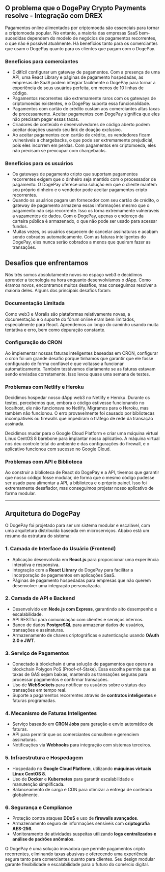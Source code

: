 ## O problema que o DogePay Crypto Payments resolve - Integração com DREX

Pagamentos online alimentados por criptomoeda são essenciais para tornar a criptomoeda popular. No entanto, a maioria das empresas SaaS bem-sucedidas dependem do modelo de negócios de pagamentos recorrentes, o que não é possível atualmente. Há benefícios tanto para os comerciantes que usam o DogePay quanto para os clientes que pagam com o DogePay.

### Benefícios para comerciantes
- É difícil configurar um gateway de pagamentos. Com a presença de uma API, uma React Library e páginas de pagamento hospedadas, as empresas de SaaS podem integrar facilmente o DogePay para tornar a experiência de seus usuários perfeita, em menos de 10 linhas de código.
- Pagamentos recorrentes são extremamente raros com os gateways de criptomoedas existentes, e o DogePay suporta essa funcionalidade.
- Pagamentos com cartão de crédito custam aos comerciantes altas taxas de processamento. Aceitar pagamentos com DogePay significa que eles não precisam pagar essas taxas.
- Criadores de conteúdo e desenvolvedores de código aberto podem aceitar doações usando seu link de doação exclusivo.
- Ao aceitar pagamentos com cartão de crédito, os vendedores ficam vulneráveis a chargebacks, o que pode ser extremamente prejudicial, pois eles incorrem em perdas. Com pagamentos em criptomoeda, eles não precisam se preocupar com chargebacks.

### Benefícios para os usuários
- Os gateways de pagamento cripto que suportam pagamentos recorrentes exigem que o dinheiro seja mantido com o processador de pagamento. O DogePay oferece uma solução em que o cliente mantém seu próprio dinheiro e o vendedor pode aceitar pagamentos cripto recorrentes.
- Quando os usuários pagam um fornecedor com seu cartão de crédito, o gateway de pagamento armazena essas informações mesmo que o pagamento não seja recorrente. Isso os torna extremamente vulneráveis a vazamentos de dados. Com o DogePay, apenas o endereço da carteira pública é armazenado, o que não pode ser usado para acessar fundos.
- Muitas vezes, os usuários esquecem de cancelar assinaturas e acabam sendo cobrados automaticamente. Com as faturas inteligentes do DogePay, eles nunca serão cobrados a menos que queiram fazer as transações.

## Desafios que enfrentamos

Nós três somos absolutamente novos no espaço web3 e decidimos aprender a tecnologia na hora enquanto desenvolvíamos o dApp. Como éramos novos, encontramos muitos desafios, mas conseguimos resolver a maioria deles. Alguns dos principais desafios foram:

### Documentação Limitada
Como web3 e Moralis são plataformas relativamente novas, a documentação e o suporte do fórum online eram bem limitados, especialmente para React. Aprendemos ao longo do caminho usando muita tentativa e erro, bem como depuração constante.

### Configuração do CRON
Ao implementar nossas faturas inteligentes baseadas em CRON, configurar o cron foi um grande desafio porque tínhamos que garantir que ele fosse configurado de forma confiável e que voltasse a funcionar automaticamente. Também testávamos diariamente se as faturas estavam sendo enviadas corretamente. Isso levou quase uma semana de testes.

### Problemas com Netlify e Heroku
Decidimos hospedar nosso dApp web3 no Netlify e Heroku. Durante os testes, percebemos que, embora o código estivesse funcionando no localhost, ele não funcionava no Netlify. Migramos para o Heroku, mas também não funcionou. O erro provavelmente foi causado por bibliotecas incompatíveis ou firewalls que impediram o tráfego de rede da transação assinada.

Decidimos mudar para o Google Cloud Platform e criar uma máquina virtual Linux CentOS 8 barebone para implantar nosso aplicativo. A máquina virtual nos deu controle total do ambiente e das configurações do firewall, e o aplicativo funcionou com sucesso no Google Cloud.

### Problemas com API e Biblioteca
Ao construir a biblioteca de React do DogePay e a API, tivemos que garantir que nosso código fosse modular, de forma que o mesmo código pudesse ser usado para alimentar a API, a biblioteca e o próprio painel. Isso foi extremamente desafiador, mas conseguimos projetar nosso aplicativo de forma modular.

---

## Arquitetura do DogePay

O DogePay foi projetado para ser um sistema modular e escalável, com uma arquitetura distribuída baseada em microserviços. Abaixo está um resumo da estrutura do sistema:

### 1. **Camada de Interface do Usuário (Frontend)**
- Aplicação desenvolvida em **React.js** para proporcionar uma experiência interativa e responsiva.
- Integração com a **React Library** do DogePay para facilitar a incorporação de pagamentos em aplicações SaaS.
- Páginas de pagamento hospedadas para empresas que não querem desenvolver uma integração personalizada.

### 2. **Camada de API e Backend**
- Desenvolvido em **Node.js com Express**, garantindo alto desempenho e escalabilidade.
- API RESTful para comunicação com clientes e serviços internos.
- Banco de dados **PostgreSQL** para armazenar dados de usuários, transações e assinaturas.
- Armazenamento de chaves criptográficas e autenticação usando **OAuth 2.0 e JWT**.

### 3. **Serviço de Pagamentos**
- Conectado à blockchain é uma solução de pagamentos que opera na blockchain Polygon PoS (Proof-of-Stake). Essa escolha permite que as taxas de GAS sejam baixas, mantendo as transações seguras  para processar pagamentos e confirmar transações.
- Uso de **WebSockets** para notificar os usuários sobre o status das transações em tempo real.
- Suporte a pagamentos recorrentes através de **contratos inteligentes** e faturas programadas.

### 4. **Mecanismo de Faturas Inteligentes**
- Serviço baseado em **CRON Jobs** para geração e envio automático de faturas.
- API para permitir que os comerciantes consultem e gerenciem assinaturas.
- Notificações via **Webhooks** para integração com sistemas terceiros.

### 5. **Infraestrutura e Hospedagem**
- Hospedado no **Google Cloud Platform**, utilizando **máquinas virtuais Linux CentOS 8**.
- Uso de **Docker** e **Kubernetes** para garantir escalabilidade e manutenção simplificada.
- Balanceamento de carga e CDN para otimizar a entrega de conteúdo globalmente.

### 6. **Segurança e Compliance**
- Proteção contra ataques **DDoS** e uso de **firewalls avançados**.
- Armazenamento seguro de informações sensíveis com **criptografia AES-256**.
- Monitoramento de atividades suspeitas utilizando **logs centralizados e análise de padrões anômalos**.

O DogePay é uma solução inovadora que permite pagamentos cripto recorrentes, eliminando taxas abusivas e oferecendo uma experiência segura tanto para comerciantes quanto para clientes. Seu design modular garante flexibilidade e escalabilidade para o futuro do comércio digital.


